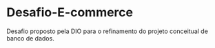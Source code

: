 # Desafio-E-commerce

Desafio proposto pela DIO para o refinamento do projeto conceitual de banco de dados.
